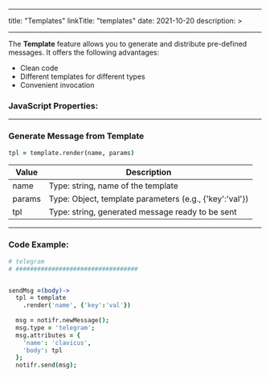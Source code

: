 
---
title: "Templates"
linkTitle: "templates"
date: 2021-10-20
description: >

---

The **Template** feature allows you to generate and distribute pre-defined messages. It offers the following advantages:

* Clean code
* Different templates for different types
* Convenient invocation

### JavaScript Properties:

----------------

### Generate Message from Template

```coffeescript
tpl = template.render(name, params)
```

| Value | Description |
|-------|-------------|
| name | Type: string, name of the template |
| params | Type: Object, template parameters (e.g., {'key':'val'}) |
| tpl | Type: string, generated message ready to be sent |

----------------

### Code Example:

```coffeescript
# telegram
# ##################################


sendMsg =(body)->
  tpl = template
    .render('name', {'key':'val'})
  
  msg = notifr.newMessage();
  msg.type = 'telegram';
  msg.attributes = {
    'name': 'clavicus',
    'body': tpl
  };
  notifr.send(msg);
```
